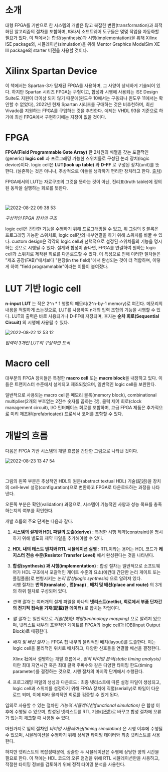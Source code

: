 # 소개
대형 FPGA를 기반으로 한 시스템의 개발은 많고 복잡한 변환(transformation)과 최적화된 알고리즘의 절차를 포함하며, 따라서 소프트웨어 도구들은 몇몇 작업을 자동화할 필요가 있다. 
이 책에서는 합성(synthesis)과 시행(implementation)을 위해 Xilinx ISE package와, 
시뮬레이션(simulation)을 위해 Mentor Graphics ModelSim XE III package의 starter 버젼을 사용할 것이다.

# Xilinx Spartan Device
이 책에서는 Spartan-3가 탑재된 FPGA를 사용하며, 그 사양이 상세하게 기술되어 있다. 하지만 Spartan 시리즈 FPGA는 구형이고, 합성과 시행에 사용되는 ISE Design Suite도 지원이 더이상 되지 않기 때문에(윈도우 10에서는 구동되나 윈도우 11에서는 확인할 수 없었다), 2022년 현재 Spartan 시리즈를 구매하는 것은 비추천하며, 최신 Vivado를 지원하는 FPGA를 구입하는 것을 추천한다. 예제는 VHDL 93을 기준으로 하기에 최신 FPGA에서 구현하기에는 지장이 없을 것이다.

# FPGA
**FPGA(Field Programmable Gate Array)** 란 2차원의 배열을 갖는 포괄적인(generic) **logic cell** 과 프로그래밍 가능한 스위치들로 구성된 논리 장치(logic device)이다. logic cell은 **LUT(look up table)** 와 **D-FF** 로 구성된 장치(unit)를 뜻한다. (실존하는 것은 아니나, 추상적으로 이들을 생각하기 편리한 장치라고 한다. [출처](https://support.xilinx.com/s/question/0D52E00006iHkYASA0/logic-cell-concept-in-xilinx-fpgas?language=en_US))

FPGA에서의 LUT는 자료구조의 그것을 뜻하는 것이 아닌, 진리표(truth table)에 정의된 동작을 실행하는 회로를 뜻한다.

<br/>

![2022-08-22 09 38 53](https://user-images.githubusercontent.com/111409004/185818548-be13e5b5-b2ce-4753-900f-6458195969fc.png)

*구상적인 FPGA 장치의 구조*

logic cell은 간단한 기능을 수행하기 위해 프로그래밍될 수 있고, 위 그림의 S 블록은 프로그래밍 가능한 스위치로, logic cell간의 내부연결을 하기 위해 스위치를 바꿀 수 있다. custom design은 각각의 logic cell과 선택적으로 설정된 스위치들의 기능을 명시하는 것으로 시행될 수 있다. 설계와 합성이 끝나면, FPGA를 연결하여 원하는 logic cell과 스위치로 제작된 회로를 다운로드할 수 있다. 이 특성으로 인해 이러한 절차들은 "제조 공장(FAB)"에서보다 "현장(in the field)"에서 완성되는 것이 더 적합하며, 이렇게 하여 "field programmable"이라는 이름이 붙여졌다. 

# LUT 기반 logic cell
**n-input LUT** 는 작은 2^n * 1 행렬의 메모리(2^n-by-1 memory)로 여긴다. 메모리의 내용을 적절하게 쓰는것으로, LUT를 사용하여 n개의 입력 조합의 기능을 시행할 수 있다. LUT의 출력은 바로 사용되거나 D-FF에 저장되며, 후자는 **순차 회로(Sequential Circuit)** 의 시행에 사용될 수 있다.

![2022-08-22 12 53 12](https://user-images.githubusercontent.com/111409004/185836323-2f3d1ebb-d284-4dbb-9ca4-afd68f00a423.png)

*입력이 3개인 LUT의 구상적인 도식*

# Macro cell
대부분의 FPGA 장치들은 특정한 **macro cell** 또는 **macro block**을 내장하고 있다. 이들은 트랜지스터 수준에서 설계되고 제조되었으며, 일반적인 logic cell을 보완한다.

일반적으로 사용되는 macro cell은 메모리 블록(memory block), combinational multiplier(2개의 부호없는 2진수 숫자를 곱하는 것), 클럭 제어 회로(clock management circuit), I/O 인터페이스 회로를 포함하며, 고급 FPGA 제품은 추가적으로 미리 제조된(prefabricated) 프로세서 코어를 포함할 수 있다.

# 개발의 흐름
다음은 FPGA 기반 시스템의 개발 흐름을 간단한 그림으로 나타낸 것이다.

![2022-08-23 13 47 54](https://user-images.githubusercontent.com/111409004/186072164-a1ace988-8fcc-4d31-9029-59d3f74bf5be.png)

<br/>

그림의 왼쪽 부분은 추상적인 HDL의 원문(abstract textual HDL) 기술(記述)을 장치의 cell-level 설정(configuration)으로 변환하고 FPGA로 다운로드하는 과정을 나타낸다.

오른쪽 부분은 확인(validation) 과정으로, 시스템이 기능적인 사양과 성능 목표를 충족하는지의 여부를 확인한다.

개발 흐름의 주요 단계는 다음과 같다.

1. **시스템의 설계와 HDL 파일의 도출(derive)** : 특정한 시행 제약(constraint)을 명시하기 위해 별도의 제약 파일을 추가해야할 수 있다.

2. **HDL 내의 테스트 벤치와 RTL 시뮬레이션 실행** : RTL이라는 용어는 HDL 코드가 **레지스터 전송 수준(Resistor Transfer Level)** 에서 완성된다는 것을 나타낸다.

3. **합성(synthesis) 과 시행(implementation)** : 합성 절차는 일반적으로 소프트웨어가 HDL 구조에서 포괄적인 게이트 수준의 요소(예컨대 간단한 논리 게이트 또는 플립플롭)로 변형시키는 *논리 합성(logic synthesis)* 으로 알려져 있다. <br/>시행 절차는 **번역(translate)** , **맵(map)** , **배치 및 배선(place and route)** 의 3개의 하위 절차로 구성되어 있다.

+ *번역 절차* 는 여러개의 설계 파일을 하나의 **넷리스트(netlist, 회로에서 부품 단자간의 전기적 접속을 기재(記載)한 데이터)** 로 합치는 작업이다. 

+ *맵 절차* 는 일반적으로 *기술(技術) 매핑(technology mapping)* 으로 알려져 있으며, 넷리스트 내부의 포괄적인 게이트를 FPGA의 logic cell과 IOB(Input Output Block)로 매핑한다. 

+ *배치 및 배선 절차* 는 FPGA 칩 내부의 물리적인 배치(layout)를 도출한다. 이는 logic cell을 물리적인 위치로 배치하고, 다양한 신호들을 연결할 배선을 결정한다. 

  Xlinx 社에서 설명하는 개발 흐름에서, *정적 타이밍 분석(static timing analysis)* 이란 최대 지연시간 혹은 최대 클럭 주파수와 같은 다양한 타이밍 한도(timing parameter)를 결정하는 것으로, 시행 절차의 마지막 단계에서 수행된다.
  
4. 프로그래밍 파일의 생성과 다운로드 : 최종 넷리스트에 따른 설정 파일이 생성되고, logic cell과 스위치를 설정하기 위해 FPGA 장치에 직렬(serially)로 파일이 다운로드 되며, 이에 따라 물리적인 회로를 검증할 수 있게 된다. 

임의로 사용할 수 있는 절차인 *기능적 시뮬레이션(functional simulation)* 은 합성 이후에 수행될 수 있으며, 합성된 넷리스트를 RTL 기술(記述)로 바꾸고 합성 절차에 오류가 없는지 체크할 때 사용될 수 있다.

마찬가지로 임의 절차인 *타이밍 시뮬레이션(timing simulation)* 은 시행 이후에 수행될 수 있으며, 시뮬레이션을 수행하기 위해 상세한 타이밍 데이터와 최종 넷리스트를 사용한다. 

하지만 넷리스트의 복잡성때문에, 상술한 두 시뮬레이션은 수행에 상당한 양의 시간을 필요로 한다. 이 책에는 HDL 코드의 오류 점검을 위해 RTL 시뮬레이션만을 사용하고, 적절한 타이밍 정보를 검토하기 위해 정적 타이밍 분석을 사용한다. 


